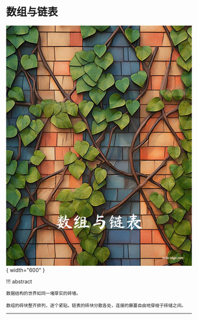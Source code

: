 # 数组与链表

<div class="center-table" markdown>

![数组与链表](../assets/covers/chapter_array_and_linkedlist.jpg){ width="600" }

</div>

!!! abstract

    数据结构的世界如同一堵厚实的砖墙。

    数组的砖块整齐排列，逐个紧贴。链表的砖块分散各处，连接的藤蔓自由地穿梭于砖缝之间。



-----------------------------------------------------------------

